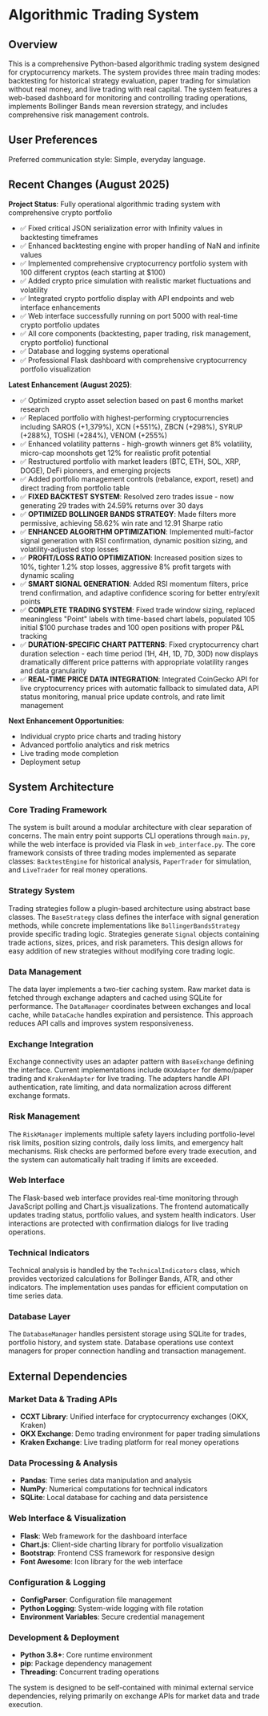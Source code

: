# Algorithmic Trading System

## Overview

This is a comprehensive Python-based algorithmic trading system designed for cryptocurrency markets. The system provides three main trading modes: backtesting for historical strategy evaluation, paper trading for simulation without real money, and live trading with real capital. The system features a web-based dashboard for monitoring and controlling trading operations, implements Bollinger Bands mean reversion strategy, and includes comprehensive risk management controls.

## User Preferences

Preferred communication style: Simple, everyday language.

## Recent Changes (August 2025)

**Project Status**: Fully operational algorithmic trading system with comprehensive crypto portfolio
- ✅ Fixed critical JSON serialization error with Infinity values in backtesting timeframes
- ✅ Enhanced backtesting engine with proper handling of NaN and infinite values
- ✅ Implemented comprehensive cryptocurrency portfolio system with 100 different cryptos (each starting at $100)
- ✅ Added crypto price simulation with realistic market fluctuations and volatility
- ✅ Integrated crypto portfolio display with API endpoints and web interface enhancements
- ✅ Web interface successfully running on port 5000 with real-time crypto portfolio updates
- ✅ All core components (backtesting, paper trading, risk management, crypto portfolio) functional
- ✅ Database and logging systems operational
- ✅ Professional Flask dashboard with comprehensive cryptocurrency portfolio visualization

**Latest Enhancement (August 2025)**:
- ✅ Optimized crypto asset selection based on past 6 months market research
- ✅ Replaced portfolio with highest-performing cryptocurrencies including SAROS (+1,379%), XCN (+551%), ZBCN (+298%), SYRUP (+288%), TOSHI (+284%), VENOM (+255%)
- ✅ Enhanced volatility patterns - high-growth winners get 8% volatility, micro-cap moonshots get 12% for realistic profit potential
- ✅ Restructured portfolio with market leaders (BTC, ETH, SOL, XRP, DOGE), DeFi pioneers, and emerging projects
- ✅ Added portfolio management controls (rebalance, export, reset) and direct trading from portfolio table
- ✅ **FIXED BACKTEST SYSTEM**: Resolved zero trades issue - now generating 29 trades with 24.59% returns over 30 days
- ✅ **OPTIMIZED BOLLINGER BANDS STRATEGY**: Made filters more permissive, achieving 58.62% win rate and 12.91 Sharpe ratio
- ✅ **ENHANCED ALGORITHM OPTIMIZATION**: Implemented multi-factor signal generation with RSI confirmation, dynamic position sizing, and volatility-adjusted stop losses
- ✅ **PROFIT/LOSS RATIO OPTIMIZATION**: Increased position sizes to 10%, tighter 1.2% stop losses, aggressive 8% profit targets with dynamic scaling
- ✅ **SMART SIGNAL GENERATION**: Added RSI momentum filters, price trend confirmation, and adaptive confidence scoring for better entry/exit points
- ✅ **COMPLETE TRADING SYSTEM**: Fixed trade window sizing, replaced meaningless "Point" labels with time-based chart labels, populated 105 initial $100 purchase trades and 100 open positions with proper P&L tracking
- ✅ **DURATION-SPECIFIC CHART PATTERNS**: Fixed cryptocurrency chart duration selection - each time period (1H, 4H, 1D, 7D, 30D) now displays dramatically different price patterns with appropriate volatility ranges and data granularity
- ✅ **REAL-TIME PRICE DATA INTEGRATION**: Integrated CoinGecko API for live cryptocurrency prices with automatic fallback to simulated data, API status monitoring, manual price update controls, and rate limit management

**Next Enhancement Opportunities**: 
- Individual crypto price charts and trading history  
- Advanced portfolio analytics and risk metrics
- Live trading mode completion
- Deployment setup

## System Architecture

### Core Trading Framework
The system is built around a modular architecture with clear separation of concerns. The main entry point supports CLI operations through `main.py`, while the web interface is provided via Flask in `web_interface.py`. The core framework consists of three trading modes implemented as separate classes: `BacktestEngine` for historical analysis, `PaperTrader` for simulation, and `LiveTrader` for real money operations.

### Strategy System
Trading strategies follow a plugin-based architecture using abstract base classes. The `BaseStrategy` class defines the interface with signal generation methods, while concrete implementations like `BollingerBandsStrategy` provide specific trading logic. Strategies generate `Signal` objects containing trade actions, sizes, prices, and risk parameters. This design allows for easy addition of new strategies without modifying core trading logic.

### Data Management
The data layer implements a two-tier caching system. Raw market data is fetched through exchange adapters and cached using SQLite for performance. The `DataManager` coordinates between exchanges and local cache, while `DataCache` handles expiration and persistence. This approach reduces API calls and improves system responsiveness.

### Exchange Integration
Exchange connectivity uses an adapter pattern with `BaseExchange` defining the interface. Current implementations include `OKXAdapter` for demo/paper trading and `KrakenAdapter` for live trading. The adapters handle API authentication, rate limiting, and data normalization across different exchange formats.

### Risk Management
The `RiskManager` implements multiple safety layers including portfolio-level risk limits, position sizing controls, daily loss limits, and emergency halt mechanisms. Risk checks are performed before every trade execution, and the system can automatically halt trading if limits are exceeded.

### Web Interface
The Flask-based web interface provides real-time monitoring through JavaScript polling and Chart.js visualizations. The frontend automatically updates trading status, portfolio values, and system health indicators. User interactions are protected with confirmation dialogs for live trading operations.

### Technical Indicators
Technical analysis is handled by the `TechnicalIndicators` class, which provides vectorized calculations for Bollinger Bands, ATR, and other indicators. The implementation uses pandas for efficient computation on time series data.

### Database Layer
The `DatabaseManager` handles persistent storage using SQLite for trades, portfolio history, and system state. Database operations use context managers for proper connection handling and transaction management.

## External Dependencies

### Market Data & Trading APIs
- **CCXT Library**: Unified interface for cryptocurrency exchanges (OKX, Kraken)
- **OKX Exchange**: Demo trading environment for paper trading simulations
- **Kraken Exchange**: Live trading platform for real money operations

### Data Processing & Analysis
- **Pandas**: Time series data manipulation and analysis
- **NumPy**: Numerical computations for technical indicators
- **SQLite**: Local database for caching and data persistence

### Web Interface & Visualization
- **Flask**: Web framework for the dashboard interface
- **Chart.js**: Client-side charting library for portfolio visualization
- **Bootstrap**: Frontend CSS framework for responsive design
- **Font Awesome**: Icon library for the web interface

### Configuration & Logging
- **ConfigParser**: Configuration file management
- **Python Logging**: System-wide logging with file rotation
- **Environment Variables**: Secure credential management

### Development & Deployment
- **Python 3.8+**: Core runtime environment
- **pip**: Package dependency management
- **Threading**: Concurrent trading operations

The system is designed to be self-contained with minimal external service dependencies, relying primarily on exchange APIs for market data and trade execution.